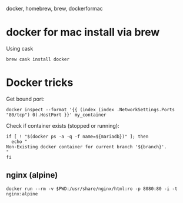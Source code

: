 docker, homebrew, brew, dockerformac

# docker for mac install via brew

Using cask

    brew cask install docker

# Docker tricks

Get bound port:

    docker inspect --format '{{ (index (index .NetworkSettings.Ports "80/tcp") 0).HostPort }}' my_container

Check if container exists (stopped or running):

    if [ ! "$(docker ps -a -q -f name=${mariadb})" ]; then
      echo "
    Non-Existing docker container for current branch '${branch}'.
    "
    fi

## nginx (alpine)

    docker run --rm -v $PWD:/usr/share/nginx/html:ro -p 8080:80 -i -t nginx:alpine
